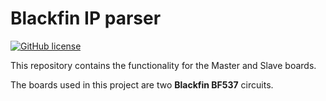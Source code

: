 # Blackfin IP parser

[![GitHub license](https://img.shields.io/github/license/rolandtamas/blackfin-code?style=plastic)](https://github.com/rolandtamas/blackfin-code)

This repository contains the functionality for the Master and Slave boards.

The boards used in this project are two **Blackfin BF537** circuits.
